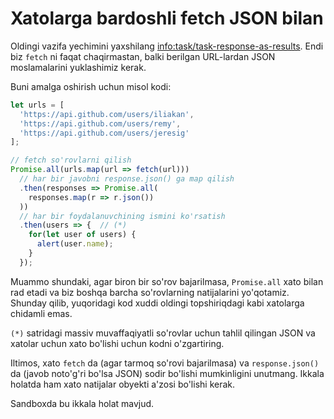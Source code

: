 # Xatolarga bardoshli fetch JSON bilan

Oldingi vazifa yechimini yaxshilang <info:task/task-response-as-results>. Endi biz `fetch` ni faqat chaqirmastan, balki berilgan URL-lardan JSON moslamalarini yuklashimiz kerak.

Buni amalga oshirish uchun misol kodi:

```js run
let urls = [
  'https://api.github.com/users/iliakan',
  'https://api.github.com/users/remy',
  'https://api.github.com/users/jeresig'
];

// fetch so'rovlarni qilish
Promise.all(urls.map(url => fetch(url)))
  // har bir javobni response.json() ga map qilish
  .then(responses => Promise.all(
    responses.map(r => r.json())
  ))
  // har bir foydalanuvchining ismini ko'rsatish
  .then(users => {  // (*)
    for(let user of users) {
      alert(user.name);
    }
  });
```

Muammo shundaki, agar biron bir so'rov bajarilmasa, `Promise.all` xato bilan rad etadi va biz boshqa barcha so'rovlarning natijalarini yo'qotamiz. Shunday qilib, yuqoridagi kod xuddi oldingi topshiriqdagi kabi xatolarga chidamli emas.

`(*)` satridagi massiv muvaffaqiyatli so'rovlar uchun tahlil qilingan JSON va xatolar uchun xato bo'lishi uchun kodni o'zgartiring.

Iltimos, xato `fetch` da (agar tarmoq so'rovi bajarilmasa) va `response.json()` da (javob noto'g'ri bo'lsa JSON) sodir bo'lishi mumkinligini unutmang. Ikkala holatda ham xato natijalar obyekti a'zosi bo'lishi kerak.

Sandboxda bu ikkala holat mavjud.
